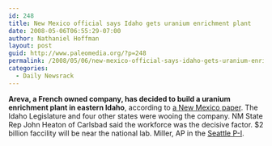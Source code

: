 ```yaml
---
id: 248
title: New Mexico official says Idaho gets uranium enrichment plant
date: 2008-05-06T06:55:29-07:00
author: Nathaniel Hoffman
layout: post
guid: http://www.paleomedia.org/?p=248
permalink: /2008/05/06/new-mexico-official-says-idaho-gets-uranium-enrichment-plant/
categories:
  - Daily Newsrack
---
```

**Areva, a French owned company, has decided to build a uranium enrichment plant in eastern Idaho**, according to [a New Mexico paper](http://www.currentargus.com/ci_9163666?source=most_viewed). The Idaho Legislature and four other states were wooing the company. NM State Rep John Heaton of Carlsbad said the workforce was the decisive factor. $2 billion faccility will be near the national lab. Miller, AP in the [Seattle P-I](http://seattlepi.nwsource.com/local/6420ap_id_areva_enrichment_plant.html).